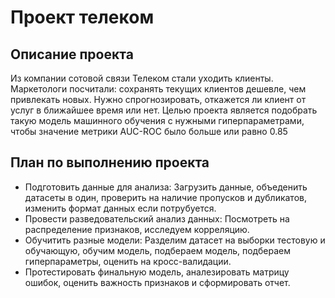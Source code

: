 # Проект телеком #

## Описание проекта ##
Из компании сотовой связи Телеком стали уходить клиенты. Маркетологи посчитали: сохранять текущих клиентов дешевле, чем привлекать новых. Нужно спрогнозировать, откажется ли клиент от услуг в ближайшее время или нет.
Целью проекта является подобрать такую модель машинного обучения с нужными гиперпараметрами, чтобы значение метрики AUC-ROC было больше или равно 0.85

## План по выполнению проекта ##

- Подготовить данные для анализа: Загрузить данные, объеденить датасеты в один, проверить на наличие пропусков и дубликатов, изменить формат данных если потрубуется.
- Провести разведовательский анализ данных: Посмотреть на распределение признаков, исследуем корреляцию.
- Обучитить разные модели: Разделим датасет на выборки тестовую и обучающую, обучим модель, подбераем модель, подбераем гиперпараметры, оценить на кросс-валидации.
- Протестировать финальную модель, аналезировать матрицу ошибок, оценить важность признаков и сформировать отчет.

